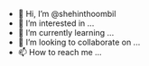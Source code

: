- 👋 Hi, I’m @shehinthoombil
- 👀 I’m interested in ...
- 🌱 I’m currently learning ...
- 💞️ I’m looking to collaborate on ...
- 📫 How to reach me ...

<!---
shehinthoombil/shehinthoombil is a ✨ special ✨ repository because its `README.md` (this file) appears on your GitHub profile.
You can click the Preview link to take a look at your changes.
--->
